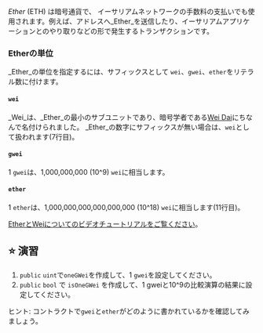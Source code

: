 _Ether_ (ETH) は暗号通貨で、 イーサリアムネットワークの手数料の支払いでも使用されます。例えば、アドレスへ_Ether_を送信したり、イーサリアムアプリケーションとのやり取りなどの形で発生するトランザクションです。

### Etherの単位

_Ether_の単位を指定するには、サフィックスとして `wei`、`gwei`、`ether`をリテラル数に付けます。

#### `wei`

_Wei_は、_Ether_の最小のサブユニットであり、暗号学者である[Wei Dai](https://en.wikipedia.org/wiki/Wei_Dai)にちなんで名付けられました。 _Ether_の数字にサフィックスが無い場合は、`wei`として扱われます(7行目)。

#### `gwei`

1 `gwei`は、1,000,000,000 (10^9) `wei`に相当します。

#### `ether`

1 `ether`は、1,000,000,000,000,000,000 (10^18) `wei`に相当します(11行目)。

<a href="https://www.youtube.com/watch?v=ybPQsjssyNw" target="_blank">EtherとWeiについてのビデオチュートリアルをご覧ください</a>。

## ⭐️ 演習

1. `public` `uint`で`oneGWei`を作成して、1 `gwei`を設定してください。
2. `public` `bool` で `isOneGWei` を作成して、1 gweiと10^9の比較演算の結果に設定してください。

ヒント: コントラクトで`gwei`と`ether`がどのように書かれているかを確認してみましょう。